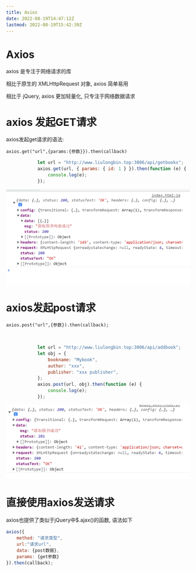 ```yaml
---
title: Axios
date: 2022-08-19T14:47:12Z
lastmod: 2022-08-19T15:42:39Z
---
```


# Axios

axios 是专注于网络请求的库

相比于原生的 XMLHttpRequest 对象, axios 简单易用

相比于 jQuery, axios 更加轻量化, 只专注于网络数据请求

# axios 发起GET请求

axios发起get请求的语法:

`axios.get("url",{params:{参数}}).then(callback)`

```js
            let url = "http://www.liulongbin.top:3006/api/getbooks";
            axios.get(url, { params: { id: 1 } }).then(function (e) {
                console.log(e);
            });
```

![Snipaste_2022-08-19_15-10-42](assets/Snipaste_2022-08-19_15-10-42-20220819151045-kjch434.png)​

# axios发起post请求

`axios.post("url",{参数}).then(callback);`

‍

```js
            let url = "http://www.liulongbin.top:3006/api/addbook";
            let obj = {
                bookname: "Mybook",
                author: "xxx",
                publisher: "xxx publisher",
            };
            axios.post(url, obj).then(function (e) {
                console.log(e);
            });
```

![Snipaste_2022-08-19_15-15-23](assets/Snipaste_2022-08-19_15-15-23-20220819151526-9k99alr.png)​

# 直接使用axios发送请求

axios也提供了类似于jQuery中$.ajax()的函数, 语法如下

```js
axios({
	method: "请求类型",
	url:"请求url",
	data: {post数据},
	params: {get参数}
}).then(callback);

```
